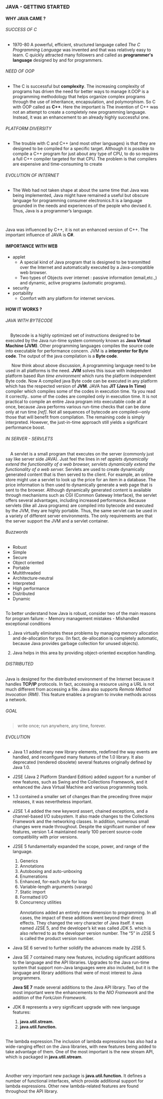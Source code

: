 ### JAVA - GETTING STARTED

#### WHY JAVA CAME ?

###### SUCCESS OF C

- 1970-80 A powerful, efficient, structured language called *The C Programming Language* was invented and that was 
  relatively easy to learn. C quickly attracted many followers and called as **programmer's language** designed by and 
  for programmers.
  
###### NEED OF OOP

- The C is successful but **complexity**. The increasing complexity of programs has driven the need for better ways to 
  manage it.OOP is a programming methodology that helps organize complex programs through the use of inheritance, 
  encapsulation, and polymorphism. So C with OOP called as **C++**. Here the important is The invention of C++ was not 
  an attempt to create a completely new programming language. Instead, it was an enhancement to an already highly 
  successful one.
  
###### PLATFORM DIVERSITY

- The trouble with C and C++ (and most other languages) is that they are designed to be compiled for a specific target. 
  Although it is possible to compile a C++ program for just about any type of CPU, to do so requires a full C++ compiler
  targeted for that CPU. The problem is that compilers are expensive and time-consuming to create

###### EVOLUTION OF INTERNET

- The Web had not taken shape at about the same time that Java was being implemented, Java might have remained a useful 
  but obscure language for programming consumer electronics.It is a language grounded in the needs and experiences of 
  the people who devised it. Thus, Java is a programmer’s language.
 <br> 

Java was influenced by C++, it is not an enhanced version of C++. The important influence of JAVA is **C#**.

#### IMPORTANCE WITH WEB

- applet
    - A special kind of Java program that is designed to be transmitted over the Internet and automatically executed by 
      a Java-compatible web browser.
    - Two types of Objects over internet : passive information (email,etc.,) and dynamic, active programs (automatic programs).
- security
- portability
    - Comfort with any platform for internet services.
    
    
#### HOW IT WORKS ?

###### JAVA WITH BYTECODE

&nbsp;&nbsp;&nbsp;&nbsp;Bytecode is a highly optimized set of instructions designed to be executed by the Java run-time system
commonly known as **Java Virtual Machine (JVM)**. Other programming languages compiles the source code into executable for 
performance concern. JVM is a **interpreter for Byte code**. The output of the java compilation is a **Byte code**.

&nbsp;&nbsp;&nbsp;&nbsp; Now think about above discussion, A programming language need to be used in all platforms is the need.
**JVM** solves this issue with independent platform based *Run time environment* which runs the platform independent Byte
code. Now A compiled java Byte code can be executed in any platform which has the respected version of **JVM**. JAVA has
**JIT (Java In Time)** compiler which compiles some of the codes in execution time. Ya you read it correctly.. some of the
codes are compiled only in execution time. It is not practical to compile an entire Java program into executable code all
at once, because Java performs various run-time checks that can be done only at run time *[ref]*. Not all sequences of 
bytecode are compiled—only those that will benefit from compilation. The remaining code is simply interpreted. However, 
the just-in-time approach still yields a significant performance boost.

###### IN SERVER - SERVLETS

&nbsp;&nbsp;&nbsp;&nbsp;A servlet is a small program that executes on the server (commonly just say like server side JAVA).
Just feel the lines in ref *applets dynamically extend the functionality of a web browser, servlets dynamically extend 
the functionality of a web server.* Servlets are used to create dynamically generated content that is then served to the 
client. For example, an online store might use a servlet to look up the price for an item in a database. The price 
information is then used to dynamically generate a web page that is sent to the browser. Although dynamically generated 
content is available through mechanisms such as CGI (Common Gateway Interface), the servlet offers several advantages, 
including increased performance. Because servlets (like all Java programs) are compiled into bytecode and executed by the JVM, 
they are highly portable. Thus, the same servlet can be used in a variety of different server environments. 
The only requirements are that the server support the JVM and a servlet container.

###### Buzzwords

-    Robust
-    Simple
-    Secure
-    Object oriented
-    Portable
-	 Multithreaded
-	 Architecture-neutral
-	 Interpreted
-	 High performance
-	 Distributed
-	 Dynamic
<br>
To better understand how Java is robust, consider two of the main reasons for program
failure: 
- Memory management mistakes
- Mishandled exceptional conditions

1. Java virtually eliminates these problems by managing memory allocation and de-allocation for you. 
   (In fact, de-allocation is completely automatic, because Java provides garbage collection for unused objects).
   
2. Java helps in this area by providing object-oriented exception handling.

###### DISTRIBUTED

Java is designed for the distributed environment of the Internet because it handles **TCP/IP** 
protocols. In fact, accessing a resource using a URL is not much different from accessing a
file. Java also supports *Remote Method Invocation (RMI)*. This feature enables a program to
invoke methods across a network.

###### GOAL

> write once; run anywhere, any time, forever.

###### EVOLUTION

- Java 1.1 added many new library elements, redefined the way events are handled, and reconfigured many features of the 
1.0 library. It also deprecated (rendered obsolete) several features originally defined by Java 1.0.

- J2SE (Java 2 Platform Standard Edition) added support for a number of new features, such as Swing and the Collections
Framework, and it enhanced the Java Virtual Machine and various programming tools.

- 1.3 contained a smaller set of changes than the preceding three major releases, it was nevertheless important.

- J2SE 1.4 added the new keyword assert,
           chained exceptions, and a channel-based I/O subsystem. It also made changes to the
           Collections Framework and the networking classes. In addition, numerous small changes
           were made throughout. Despite the significant number of new features, version 1.4
           maintained nearly 100 percent source-code compatibility with prior versions.
           
- J2SE 5 fundamentally expanded the scope, power, and range of the language.
  1. Generics
  2. Annotations
  3. Autoboxing and auto-unboxing
  4. Enumerations
  5. Enhanced, for-each style for loop
  6. Variable-length arguments (varargs)
  7. Static import
  8. Formatted I/O
  9. Concurrency utilities
  <br><br>
  Annotations added an entirely new dimension to
  programming. In all cases, the impact of these additions went beyond their direct effects.
  They changed the very character of Java itself. it was named J2SE 5, and the developer’s kit was called JDK 5.
  which is also referred to as the developer version number. The “5” in J2SE 5 is called the product version number.
  
- Java SE 6 served to further solidify the advances made by J2SE 5.

- Java SE 7 contained many new features, including
  significant additions to the language and the API libraries. Upgrades to the Java run-time
  system that support non-Java languages were also included, but it is the language and
  library additions that were of most interest to Java programmers.
  <br>
  
  **Java SE 7** made several additions to the Java API library. Two of the most important were
  the enhancements to the *NIO Framework* and the addition of the *Fork/Join Framework*.
  
- JDK 8 represents a very significant upgrade with new language
 features: 
    1. **java.util.stream.**
    2. **java.util.function.** 
  
  <br>
The lambda expression.The inclusion of lambda expressions has also had a wide-ranging effect on the Java 
libraries, with new features being added to take advantage of them. One of the most
important is the new stream API, which is packaged in **java.util.stream**.
 
<br> 
    
 Another very important new package is **java.util.function.** It defines a number of functional interfaces,
which provide additional support for lambda expressions. Other new lambda-related features
are found throughout the API library.